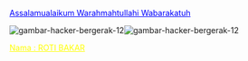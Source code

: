 <a href="#" style="color: blue;">Assalamualaikum Warahmahtullahi Wabarakatuh</a>




![gambar-hacker-bergerak-12](https://github.com/user-attachments/assets/2fd3a6f9-cc80-4d04-923b-eca4782ce1e8)![gambar-hacker-bergerak-12](https://github.com/user-attachments/assets/2fd3a6f9-cc80-4d04-923b-eca4782ce1e8)

<a href="#" style="color: YELLOW;"> Nama : ROTI BAKAR</a>








